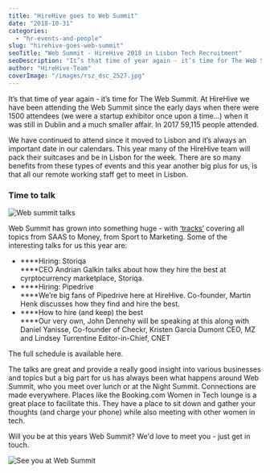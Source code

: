 ```yaml
---
title: "HireHive goes to Web Summit"
date: "2018-10-31"
categories:
  - "hr-events-and-people"
slug: "hirehive-goes-web-summit"
seoTitle: "Web Summit - HireHive 2018 in Lisbon Tech Recruitment"
seoDescription: "It’s that time of year again - it’s time for The Web Summit. We are looking forward to one of the best tech conferences of the year."
author: "HireHive-Team"
coverImage: "/images/rsz_dsc_2527.jpg"
---
```


It’s that time of year again - it’s time for The Web Summit. At HireHive we have been attending the Web Summit since the early days when there were 1500 attendees (we were a startup exhibitor once upon a time...) when it was still in Dublin and a much smaller affair. In 2017 59,115 people attended.

We have continued to attend since it moved to Lisbon and it’s always an important date in our calendars. This year many of the HireHive team will pack their suitcases and be in Lisbon for the week. There are so many benefits from these types of events and this year another big plus for us, is that all our remote working staff get to meet in Lisbon.

### Time to talk

![Web summit talks](/images/rsz_dsc_2492-711x400.jpg)

Web Summit has grown into something huge - with [‘tracks’](https://websummit.com/tracks) covering all topics from SAAS to Money, from Sport to Marketing. Some of the interesting talks for us this year are:

- \***\*Hiring: Storiqa  
   \*\***CEO Andrian Galkin talks about how they hire the best at cyrptocurrency marketplace, Storiqa.
- \***\*Hiring: Pipedrive  
   \*\***We’re big fans of Pipedrive here at HireHive. Co-founder, Martin Henk discusses how they find and hire the best.
- \***\*How to hire (and keep) the best  
   \*\***Our very own, John Dennehy will be speaking at this along with Daniel Yanisse, Co-founder of Checkr, Kristen Garcia Dumont CEO, MZ and Lindsey Turrentine Editor-in-Chief, CNET

The full schedule is available here.

The talks are great and provide a really good insight into various businesses and topics but a big part for us has always been what happens around Web Summit, who you meet over lunch or at the Night Summit. Connections are made everywhere. Places like the Booking.com Women in Tech lounge is a great place to facilitate this. They have a place to sit down and gather your thoughts (and charge your phone) while also meeting with other women in tech.

Will you be at this years Web Summit? We'd love to meet you - just get in touch.

![See you at Web Summit](/images/Screenshot-2018-10-31-at-4.51.05-PM-468x400.png)
